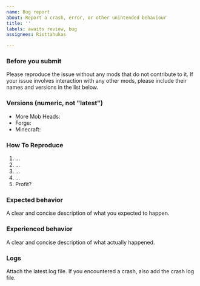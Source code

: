 ```yaml
---
name: Bug report
about: Report a crash, error, or other unintended behaviour
title: ''
labels: awaits review, bug
assignees: Risttahukas

---
```


### Before you submit
Please reproduce the issue without any mods that do not contribute to it. If your issue involves interaction with any other mods, please include their names and versions in the list below.

### Versions (numeric, not "latest")
* More Mob Heads: 
* Forge: 
* Minecraft: 

### How To Reproduce
1. ...
2. ...
3. ...
4. ...
5. Profit?

### Expected behavior
A clear and concise description of what you expected to happen.

### Experienced behavior
A clear and concise description of what actually happened.

### Logs
Attach the latest.log file. If you encountered a crash, also add the crash log file.
